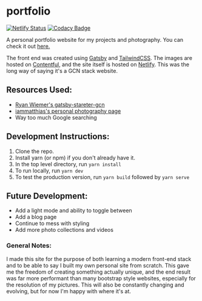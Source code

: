# portfolio
[![Netlify Status](https://api.netlify.com/api/v1/badges/97b2c704-59a3-4cda-b2db-39e77ec53634/deploy-status)](https://app.netlify.com/sites/maxemitchell/deploys) [![Codacy Badge](https://api.codacy.com/project/badge/Grade/c45d994aba1f49bb841e9e6d0a2486d7)](https://www.codacy.com/manual/maxemitchell/portfolio?utm_source=github.com&amp;utm_medium=referral&amp;utm_content=maxemitchell/portfolio&amp;utm_campaign=Badge_Grade)

A personal portfolio website for my projects and photography. You can check it out [here.](https://www.maxemitchell.com)

The front end was created using [Gatsby](https://www.gatsbyjs.org/) and [TailwindCSS](https://tailwindcss.com/). The images are hosted on [Contentful](https://www.contentful.com/), and the site itself is hosted on [Netlify](https://www.netlify.com/). This was the long way of saying it's a GCN stack website.

## Resources Used:
- [Ryan Wiemer's gatsby-stareter-gcn](https://github.com/ryanwiemer/gatsby-starter-gcn)
- [iammatthias's personal photography page](https://github.com/iammatthias/.com)
- Way too much Google searching

## Development Instructions:
1. Clone the repo.
2. Install yarn (or npm) if you don't already have it.
3. In the top level directory, run `yarn install`
4. To run locally, run `yarn dev`
5. To test the production version, run `yarn build` followed by `yarn serve`

## Future Development:
- Add a light mode and ability to toggle between
- Add a blog page
- Continue to mess with styling
- Add more photo collections and videos

### General Notes:
I made this site for the purpose of both learning a modern front-end stack and to be able to say I built my own personal site from scratch. This gave me the freedom of creating something actually unique, and the end result was far more performant than many bootstrap style websites, especially for the resolution of my pictures. This will also be constantly changing and evolving, but for now I'm happy with where it's at.
